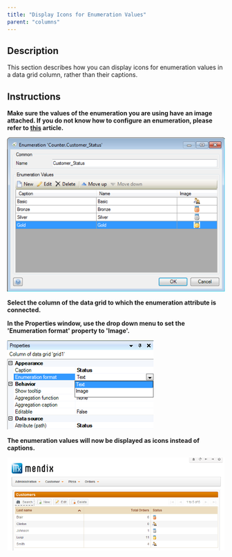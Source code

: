 ```yaml
---
title: "Display Icons for Enumeration Values"
parent: "columns"
---
```

## Description

This section describes how you can display icons for enumeration values in a data grid column, rather than their captions.

## Instructions

 **Make sure the values of the enumeration you are using have an image attached. If you do not know how to configure an enumeration, please refer to [this](create-a-multi-language-enumeration) article.**

![](attachments/2621552/2752603.png)

 **Select the column of the data grid to which the enumeration attribute is connected.**

 **In the Properties window, use the drop down menu to set the 'Enumeration format' property to 'Image'.**

![](attachments/2621552/2752602.png)

 **The enumeration values will now be displayed as icons instead of captions.**

![](attachments/2621552/2752608.png)
